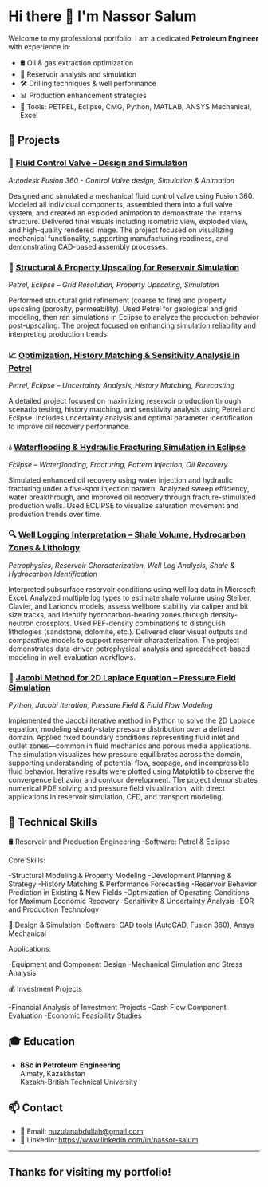 # Hi there 👋 I'm Nassor Salum

Welcome to my professional portfolio. I am a dedicated **Petroleum Engineer** with experience in:

- 🛢️ Oil & gas extraction optimization  
- 🧪 Reservoir analysis and simulation  
- 🛠️ Drilling techniques & well performance  
- 📊 Production enhancement strategies  
- 🧰 Tools: PETREL, Eclipse, CMG, Python, MATLAB, ANSYS Mechanical, Excel
  

## 📂 Projects

   ### 🔧 [Fluid Control Valve – Design and Simulation](https://github.com/Nassor-Salum/fluid-control-valve)
*Autodesk Fusion 360 - Control Valve design, Simulation & Animation*

Designed and simulated a mechanical fluid control valve using Fusion 360. Modeled all individual components, assembled them into a full valve system, and created an exploded animation to demonstrate the internal structure. Delivered final visuals including isometric view, exploded view, and high-quality rendered image. The project focused on visualizing mechanical functionality, supporting manufacturing readiness, and demonstrating CAD-based assembly processes.




   ### 🧱 [Structural & Property Upscaling for Reservoir Simulation](https://github.com/nassor-salum/structural-property-upscaling)  
*Petrel, Eclipse – Grid Resolution, Property Upscaling, Simulation*

Performed structural grid refinement (coarse to fine) and property upscaling (porosity, permeability). Used Petrel for geological and grid modeling, then ran simulations in Eclipse to analyze the production behavior post-upscaling. The project focused on enhancing simulation reliability and interpreting production trends.



   ### 📈 [Optimization, History Matching & Sensitivity Analysis in Petrel](https://github.com/Nassor-Salum/optimization-under-uncertainty-petrel)  
*Petrel, Eclipse – Uncertainty Analysis, History Matching, Forecasting*

A detailed project focused on maximizing reservoir production through scenario testing, history matching, and sensitivity analysis using Petrel and Eclipse. Includes uncertainty analysis and optimal parameter identification to improve oil recovery performance.



   ### 💧 [Waterflooding & Hydraulic Fracturing Simulation in Eclipse](https://github.com/Nassor-Salum/waterflooding-hydraulic-fracturing)  
*Eclipse – Waterflooding, Fracturing, Pattern Injection, Oil Recovery*

Simulated enhanced oil recovery using water injection and hydraulic fracturing under a five-spot injection pattern. Analyzed sweep efficiency, water breakthrough, and improved oil recovery through fracture-stimulated production wells. Used ECLIPSE to visualize saturation movement and production trends over time.



### 🔍 [Well Logging Interpretation – Shale Volume, Hydrocarbon Zones & Lithology](https://github.com/Nassor-Salum/well-logging-interpretation)
*Petrophysics, Reservoir Characterization, Well Log Analysis, Shale & Hydrocarbon Identification*

Interpreted subsurface reservoir conditions using well log data in Microsoft Excel. Analyzed multiple log types to estimate shale volume using Steiber, Clavier, and Larionov models, assess wellbore stability via caliper and bit size tracks, and identify hydrocarbon-bearing zones through density-neutron crossplots. Used PEF-density combinations to distinguish lithologies (sandstone, dolomite, etc.). Delivered clear visual outputs and comparative models to support reservoir characterization. The project demonstrates data-driven petrophysical analysis and spreadsheet-based modeling in well evaluation workflows.



### 🔄 [Jacobi Method for 2D Laplace Equation – Pressure Field Simulation](https://github.com/Nassor-Salum/jacobi-method-laplace-2d)
*Python, Jacobi Iteration, Pressure Field & Fluid Flow Modeling*

Implemented the Jacobi iterative method in Python to solve the 2D Laplace equation, modeling steady-state pressure distribution over a defined domain. Applied fixed boundary conditions representing fluid inlet and outlet zones—common in fluid mechanics and porous media applications. The simulation visualizes how pressure equilibrates across the domain, supporting understanding of potential flow, seepage, and incompressible fluid behavior. Iterative results were plotted using Matplotlib to observe the convergence behavior and contour development. The project demonstrates numerical PDE solving and pressure field visualization, with direct applications in reservoir simulation, CFD, and transport modeling.


## 💼 Technical Skills

  🛢 Reservoir and Production Engineering
-Software: Petrel & Eclipse

Core Skills:

-Structural Modeling & Property Modeling
-Development Planning & Strategy
-History Matching & Performance Forecasting
-Reservoir Behavior Prediction in Existing & New Fields
-Optimization of Operating Conditions for Maximum Economic Recovery
-Sensitivity & Uncertainty Analysis
-EOR and Production Technology

   🧠 Design & Simulation
-Software: CAD tools (AutoCAD, Fusion 360), Ansys Mechanical

Applications:

-Equipment and Component Design
-Mechanical Simulation and Stress Analysis

  💰 Investment Projects

-Financial Analysis of Investment Projects
-Cash Flow Component Evaluation
-Economic Feasibility Studies

## 🎓 Education

- **BSc in Petroleum Engineering**  
  Almaty, Kazakhstan  
  Kazakh-British Technical University

## 📫 Contact

- 📧 Email: nuzulanabdullah@gmail.com  
- 🔗 LinkedIn: https://www.linkedin.com/in/nassor-salum 

---

## **Thanks for visiting my portfolio!**
